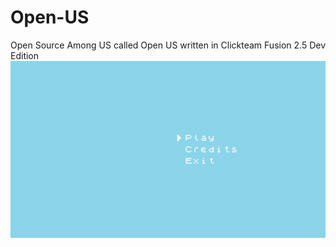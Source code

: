# Open-US
Open Source Among US called Open US written in Clickteam Fusion 2.5 Dev Edition
<img src="/assets/main_menu.png" alt="Main Menu"/>
